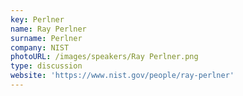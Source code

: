 ```yaml
---
key: Perlner
name: Ray Perlner
surname: Perlner 
company: NIST
photoURL: /images/speakers/Ray Perlner.png
type: discussion
website: 'https://www.nist.gov/people/ray-perlner'
---
```

